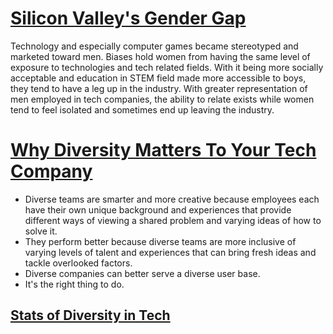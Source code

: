 # [Silicon Valley's Gender Gap](https://qz.com/911737/silicon-valleys-gender-gap-is-the-result-of-computer-game-marketing-20-years-ago/)

Technology and especially computer games became stereotyped and marketed toward men. Biases hold women from having the same level of exposure to technologies and tech related fields. With it being more socially acceptable and education in STEM field made more accessible to boys, they tend to have a leg up in the industry. With greater representation of men employed in tech companies, the ability to relate exists while women tend to feel isolated and sometimes end up leaving the industry.

# [Why Diversity Matters To Your Tech Company](https://www.usatoday.com/story/tech/columnist/2015/07/21/why-diversity-matters-your-tech-company/30419871/)

- Diverse teams are smarter and more creative because employees each have their own unique background and experiences that provide different ways of viewing a shared problem and varying ideas of how to solve it.
- They perform better because diverse teams are more inclusive of varying levels of talent and experiences that can bring fresh ideas and tackle overlooked factors.
- Diverse companies can better serve a diverse user base.
- It's the right thing to do.

## [Stats of Diversity in Tech](https://informationisbeautiful.net/visualizations/diversity-in-tech/)